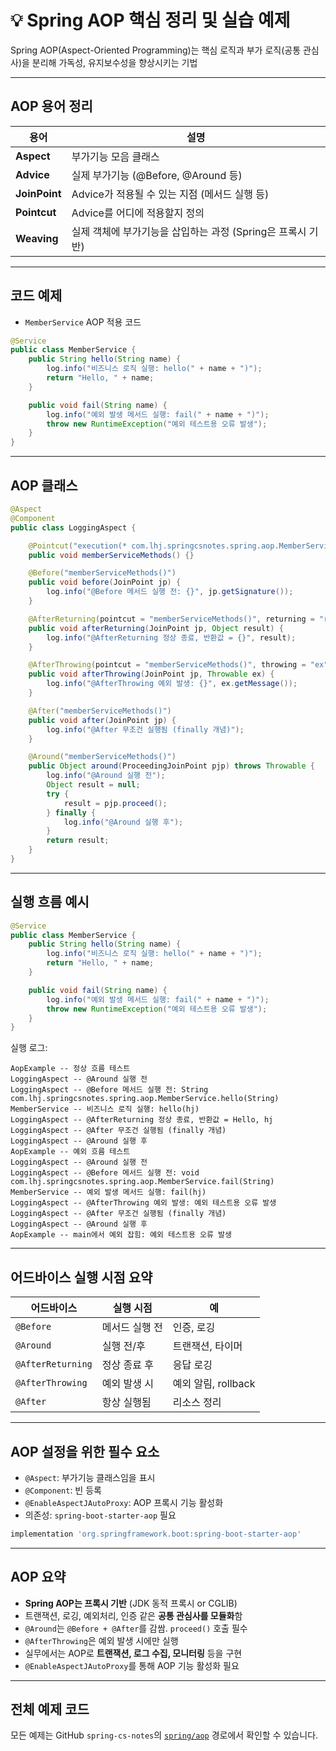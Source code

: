 # 💡 Spring AOP 핵심 정리 및 실습 예제

Spring AOP(Aspect-Oriented Programming)는 핵심 로직과 부가 로직(공통 관심사)을 분리해 가독성, 유지보수성을 향상시키는 기법

---

## AOP 용어 정리

| 용어 | 설명 |
|------|------|
| **Aspect** | 부가기능 모음 클래스 |
| **Advice** | 실제 부가기능 (@Before, @Around 등) |
| **JoinPoint** | Advice가 적용될 수 있는 지점 (메서드 실행 등) |
| **Pointcut** | Advice를 어디에 적용할지 정의 |
| **Weaving** | 실제 객체에 부가기능을 삽입하는 과정 (Spring은 프록시 기반) |

---

## 코드 예제

- `MemberService` AOP 적용 코드

```java
@Service
public class MemberService {
    public String hello(String name) {
        log.info("비즈니스 로직 실행: hello(" + name + ")");
        return "Hello, " + name;
    }

    public void fail(String name) {
        log.info("예외 발생 메서드 실행: fail(" + name + ")");
        throw new RuntimeException("예외 테스트용 오류 발생");
    }
}
```

---

## AOP 클래스

```java
@Aspect
@Component
public class LoggingAspect {

    @Pointcut("execution(* com.lhj.springcsnotes.spring.aop.MemberService.*(..))")
    public void memberServiceMethods() {}

    @Before("memberServiceMethods()")
    public void before(JoinPoint jp) {
        log.info("@Before 메서드 실행 전: {}", jp.getSignature());
    }

    @AfterReturning(pointcut = "memberServiceMethods()", returning = "result")
    public void afterReturning(JoinPoint jp, Object result) {
        log.info("@AfterReturning 정상 종료, 반환값 = {}", result);
    }

    @AfterThrowing(pointcut = "memberServiceMethods()", throwing = "ex")
    public void afterThrowing(JoinPoint jp, Throwable ex) {
        log.info("@AfterThrowing 예외 발생: {}", ex.getMessage());
    }

    @After("memberServiceMethods()")
    public void after(JoinPoint jp) {
        log.info("@After 무조건 실행됨 (finally 개념)");
    }

    @Around("memberServiceMethods()")
    public Object around(ProceedingJoinPoint pjp) throws Throwable {
        log.info("@Around 실행 전");
        Object result = null;
        try {
            result = pjp.proceed();
        } finally {
            log.info("@Around 실행 후");
        }
        return result;
    }
}
```

---

## 실행 흐름 예시

```java
@Service
public class MemberService {
    public String hello(String name) {
        log.info("비즈니스 로직 실행: hello(" + name + ")");
        return "Hello, " + name;
    }

    public void fail(String name) {
        log.info("예외 발생 메서드 실행: fail(" + name + ")");
        throw new RuntimeException("예외 테스트용 오류 발생");
    }
}
```

실행 로그:
```
AopExample -- 정상 흐름 테스트
LoggingAspect -- @Around 실행 전
LoggingAspect -- @Before 메서드 실행 전: String com.lhj.springcsnotes.spring.aop.MemberService.hello(String)
MemberService -- 비즈니스 로직 실행: hello(hj)
LoggingAspect -- @AfterReturning 정상 종료, 반환값 = Hello, hj
LoggingAspect -- @After 무조건 실행됨 (finally 개념)
LoggingAspect -- @Around 실행 후
AopExample -- 예외 흐름 테스트
LoggingAspect -- @Around 실행 전
LoggingAspect -- @Before 메서드 실행 전: void com.lhj.springcsnotes.spring.aop.MemberService.fail(String)
MemberService -- 예외 발생 메서드 실행: fail(hj)
LoggingAspect -- @AfterThrowing 예외 발생: 예외 테스트용 오류 발생
LoggingAspect -- @After 무조건 실행됨 (finally 개념)
LoggingAspect -- @Around 실행 후
AopExample -- main에서 예외 잡힘: 예외 테스트용 오류 발생
```

---

## 어드바이스 실행 시점 요약

| 어드바이스 | 실행 시점 | 예 |
|------------|------------|----|
| `@Before` | 메서드 실행 전 | 인증, 로깅 |
| `@Around` | 실행 전/후 | 트랜잭션, 타이머 |
| `@AfterReturning` | 정상 종료 후 | 응답 로깅 |
| `@AfterThrowing` | 예외 발생 시 | 예외 알림, rollback |
| `@After` | 항상 실행됨 | 리소스 정리 |

---

## AOP 설정을 위한 필수 요소

- `@Aspect`: 부가기능 클래스임을 표시
- `@Component`: 빈 등록
- `@EnableAspectJAutoProxy`: AOP 프록시 기능 활성화
- 의존성: `spring-boot-starter-aop` 필요

```groovy
implementation 'org.springframework.boot:spring-boot-starter-aop'
```

---

## AOP 요약

- **Spring AOP는 프록시 기반** (JDK 동적 프록시 or CGLIB)
- 트랜잭션, 로깅, 예외처리, 인증 같은 **공통 관심사를 모듈화**함
- `@Around`는 `@Before + @After`를 감쌈. `proceed()` 호출 필수
- `@AfterThrowing`은 예외 발생 시에만 실행
- 실무에서는 AOP로 **트랜잭션, 로그 수집, 모니터링** 등을 구현
- `@EnableAspectJAutoProxy`를 통해 AOP 기능 활성화 필요
---

## 전체 예제 코드

모든 예제는 GitHub `spring-cs-notes`의 [`spring/aop`](https://github.com/devHjlee/spring-cs-notes/tree/main/src/main/java/com/lhj/springcsnotes/spring/aop) 경로에서 확인할 수 있습니다.
